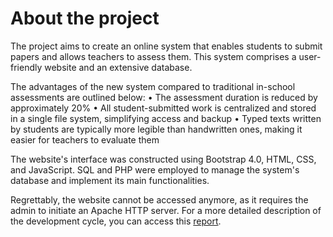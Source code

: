 # About the project
The project aims to create an online system that enables students to submit papers and allows teachers to assess them. This system comprises a user-friendly website and an extensive database.

The advantages of the new system compared to traditional in-school assessments are outlined below:
 • The assessment duration is reduced by approximately 20%
 • All student-submitted work is centralized and stored in a single file system, simplifying access and backup
 • Typed texts written by students are typically more legible than handwritten ones, making it easier for teachers to evaluate them

The website's interface was constructed using Bootstrap 4.0, HTML, CSS, and JavaScript. SQL and PHP were employed to manage the system's database and implement its main functionalities.

Regrettably, the website cannot be accessed anymore, as it requires the admin to initiate an Apache HTTP server. For a more detailed description of the development cycle, you can access this [report](https://github.com/bexultan-khabiyev/Automated-System-for-the-School-Summative-Assessment/blob/main/Report.docx).
